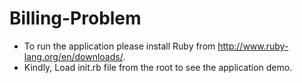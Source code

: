 Billing-Problem
========================
- To run the application please install Ruby from http://www.ruby-lang.org/en/downloads/.
- Kindly, Load init.rb file from the root to see the application demo.
